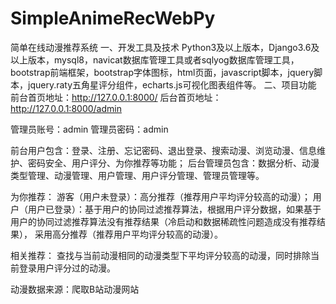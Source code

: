 # SimpleAnimeRecWebPy
简单在线动漫推荐系统
一、开发工具及技术
Python3及以上版本，Django3.6及以上版本，mysql8，navicat数据库管理工具或者sqlyog数据库管理工具，bootstrap前端框架，bootstrap字体图标，html页面，javascript脚本，jquery脚本，jquery.raty五角星评分组件，echarts.js可视化图表组件等。
二、项目功能
前台首页地址：http://127.0.0.1:8000/
后台首页地址：http://127.0.0.1:8000/admin

管理员账号：admin    管理员密码：admin

前台用户包含：登录、注册、忘记密码、退出登录、搜索动漫、浏览动漫、信息维护、密码安全、用户评分、为你推荐等功能；
后台管理员包含：数据分析、动漫类型管理、动漫管理、用户管理、用户评分管理、管理员管理等。

为你推荐：
	游客（用户未登录）：高分推荐（推荐用户平均评分较高的动漫）；
	用户（用户已登录）：基于用户的协同过滤推荐算法，根据用户评分数据，如果基于用户的协同过滤推荐算法没有推荐结果（冷启动和数据稀疏性问题造成没有推荐结果）， 采用高分推荐（推荐用户平均评分较高的动漫）。
	 
相关推荐：
查找与当前动漫相同的动漫类型下平均评分较高的动漫，同时排除当前登录用户评分过的动漫。

动漫数据来源：爬取B站动漫网站
